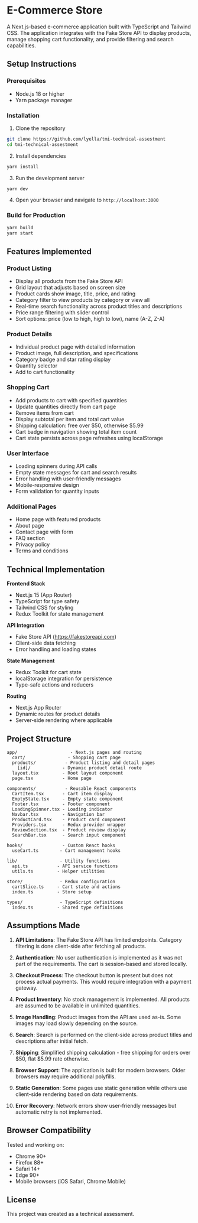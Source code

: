 # E-Commerce Store

A Next.js-based e-commerce application built with TypeScript and Tailwind CSS. The application integrates with the Fake Store API to display products, manage shopping cart functionality, and provide filtering and search capabilities.

## Setup Instructions

### Prerequisites
- Node.js 18 or higher
- Yarn package manager

### Installation

1. Clone the repository
```bash
git clone https://github.com/lyella/tmi-technical-assestment
cd tmi-technical-assestment
```

2. Install dependencies
```bash
yarn install
```

3. Run the development server
```bash
yarn dev
```

4. Open your browser and navigate to `http://localhost:3000`

### Build for Production
```bash
yarn build
yarn start
```

## Features Implemented

### Product Listing
- Display all products from the Fake Store API
- Grid layout that adjusts based on screen size
- Product cards show image, title, price, and rating
- Category filter to view products by category or view all
- Real-time search functionality across product titles and descriptions
- Price range filtering with slider control
- Sort options: price (low to high, high to low), name (A-Z, Z-A)

### Product Details
- Individual product page with detailed information
- Product image, full description, and specifications
- Category badge and star rating display
- Quantity selector
- Add to cart functionality

### Shopping Cart
- Add products to cart with specified quantities
- Update quantities directly from cart page
- Remove items from cart
- Display subtotal per item and total cart value
- Shipping calculation: free over $50, otherwise $5.99
- Cart badge in navigation showing total item count
- Cart state persists across page refreshes using localStorage

### User Interface
- Loading spinners during API calls
- Empty state messages for cart and search results
- Error handling with user-friendly messages
- Mobile-responsive design
- Form validation for quantity inputs

### Additional Pages
- Home page with featured products
- About page
- Contact page with form
- FAQ section
- Privacy policy
- Terms and conditions

## Technical Implementation

**Frontend Stack**
- Next.js 15 (App Router)
- TypeScript for type safety
- Tailwind CSS for styling
- Redux Toolkit for state management

**API Integration**
- Fake Store API (https://fakestoreapi.com)
- Client-side data fetching
- Error handling and loading states

**State Management**
- Redux Toolkit for cart state
- localStorage integration for persistence
- Type-safe actions and reducers

**Routing**
- Next.js App Router
- Dynamic routes for product details
- Server-side rendering where applicable

## Project Structure

```
app/                    - Next.js pages and routing
  cart/                - Shopping cart page
  products/           - Product listing and detail pages
    [id]/            - Dynamic product detail route
  layout.tsx         - Root layout component
  page.tsx           - Home page

components/           - Reusable React components
  CartItem.tsx       - Cart item display
  EmptyState.tsx     - Empty state component
  Footer.tsx         - Footer component
  LoadingSpinner.tsx - Loading indicator
  Navbar.tsx         - Navigation bar
  ProductCard.tsx    - Product card component
  Providers.tsx      - Redux provider wrapper
  ReviewSection.tsx  - Product review display
  SearchBar.tsx      - Search input component

hooks/               - Custom React hooks
  useCart.ts        - Cart management hooks

lib/                - Utility functions
  api.ts           - API service functions
  utils.ts         - Helper utilities

store/              - Redux configuration
  cartSlice.ts     - Cart state and actions
  index.ts         - Store setup

types/              - TypeScript definitions
  index.ts         - Shared type definitions
```

## Assumptions Made

1. **API Limitations**: The Fake Store API has limited endpoints. Category filtering is done client-side after fetching all products.

2. **Authentication**: No user authentication is implemented as it was not part of the requirements. The cart is session-based and stored locally.

3. **Checkout Process**: The checkout button is present but does not process actual payments. This would require integration with a payment gateway.

4. **Product Inventory**: No stock management is implemented. All products are assumed to be available in unlimited quantities.

5. **Image Handling**: Product images from the API are used as-is. Some images may load slowly depending on the source.

6. **Search**: Search is performed on the client-side across product titles and descriptions after initial fetch.

7. **Shipping**: Simplified shipping calculation - free shipping for orders over $50, flat $5.99 rate otherwise.

8. **Browser Support**: The application is built for modern browsers. Older browsers may require additional polyfills.

9. **Static Generation**: Some pages use static generation while others use client-side rendering based on data requirements.

10. **Error Recovery**: Network errors show user-friendly messages but automatic retry is not implemented.

## Browser Compatibility

Tested and working on:
- Chrome 90+
- Firefox 88+
- Safari 14+
- Edge 90+
- Mobile browsers (iOS Safari, Chrome Mobile)

## License

This project was created as a technical assessment.
